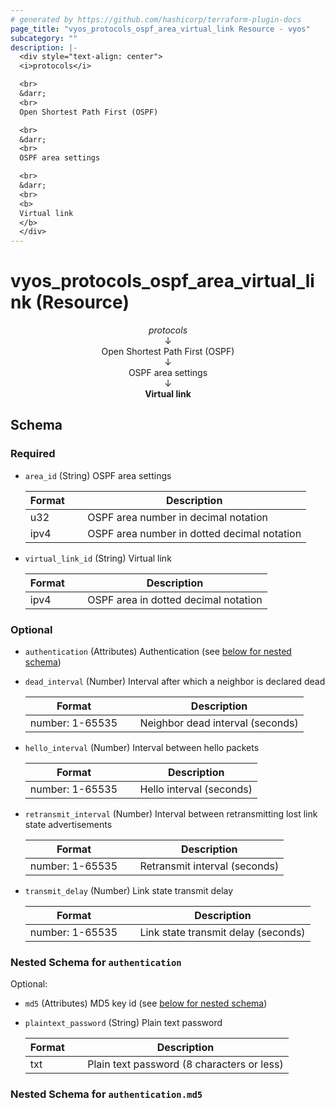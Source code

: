 ```yaml
---
# generated by https://github.com/hashicorp/terraform-plugin-docs
page_title: "vyos_protocols_ospf_area_virtual_link Resource - vyos"
subcategory: ""
description: |-
  <div style="text-align: center">
  <i>protocols</i>

  <br>
  &darr;
  <br>
  Open Shortest Path First (OSPF)

  <br>
  &darr;
  <br>
  OSPF area settings

  <br>
  &darr;
  <br>
  <b>
  Virtual link
  </b>
  </div>
---
```


# vyos_protocols_ospf_area_virtual_link (Resource)

<div style="text-align: center">
<i>protocols</i>

<br>
&darr;
<br>
Open Shortest Path First (OSPF)

<br>
&darr;
<br>
OSPF area settings

<br>
&darr;
<br>
<b>
Virtual link
</b>
</div>



<!-- schema generated by tfplugindocs -->
## Schema

### Required

- `area_id` (String) OSPF area settings

    |  Format &emsp; | Description  |
    |----------|---------------|
    |  u32  &emsp; |  OSPF area number in decimal notation  |
    |  ipv4  &emsp; |  OSPF area number in dotted decimal notation  |
- `virtual_link_id` (String) Virtual link

    |  Format &emsp; | Description  |
    |----------|---------------|
    |  ipv4  &emsp; |  OSPF area in dotted decimal notation  |

### Optional

- `authentication` (Attributes) Authentication (see [below for nested schema](#nestedatt--authentication))
- `dead_interval` (Number) Interval after which a neighbor is declared dead

    |  Format &emsp; | Description  |
    |----------|---------------|
    |  number: 1-65535  &emsp; |  Neighbor dead interval (seconds)  |
- `hello_interval` (Number) Interval between hello packets

    |  Format &emsp; | Description  |
    |----------|---------------|
    |  number: 1-65535  &emsp; |  Hello interval (seconds)  |
- `retransmit_interval` (Number) Interval between retransmitting lost link state advertisements

    |  Format &emsp; | Description  |
    |----------|---------------|
    |  number: 1-65535  &emsp; |  Retransmit interval (seconds)  |
- `transmit_delay` (Number) Link state transmit delay

    |  Format &emsp; | Description  |
    |----------|---------------|
    |  number: 1-65535  &emsp; |  Link state transmit delay (seconds)  |

<a id="nestedatt--authentication"></a>
### Nested Schema for `authentication`

Optional:

- `md5` (Attributes) MD5 key id (see [below for nested schema](#nestedatt--authentication--md5))
- `plaintext_password` (String) Plain text password

    |  Format &emsp; | Description  |
    |----------|---------------|
    |  txt  &emsp; |  Plain text password (8 characters or less)  |

<a id="nestedatt--authentication--md5"></a>
### Nested Schema for `authentication.md5`
